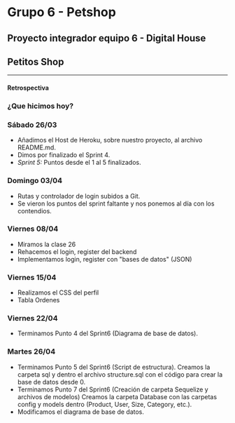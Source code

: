 # Grupo 6 - Petshop
Proyecto integrador equipo 6 - Digital House
---
## Petitos Shop
---
#### Retrospectiva

### ¿Que hicimos hoy?
### Sábado 26/03
- Añadimos el Host de Heroku, sobre nuestro proyecto, al archivo README.md.
- Dimos por finalizado el Sprint 4.
- *Sprint 5:* Puntos desde el 1 al 5 finalizados.

### Domingo 03/04
- Rutas y controlador de login subidos a Git.
- Se vieron los puntos del sprint faltante y nos ponemos al día con los contendios.

### Viernes 08/04
- Miramos la clase 26
- Rehacemos el login, register del backend
- Implementamos login, register con "bases de datos" (JSON)

### Viernes 15/04
- Realizamos el CSS del perfil
- Tabla Ordenes

### Viernes 22/04
- Terminamos Punto 4 del Sprint6 (Diagrama de base de datos).

### Martes 26/04
- Terminamos Punto 5 del Sprint6 (Script de estructura). Creamos la carpeta sql y dentro el archivo structure.sql con el código para crear la base de datos desde 0.
- Terminamos Punto 7 del Sprint6 (Creación de carpeta Sequelize y archivos de modelos) Creamos la carpeta Database con las carpetas config y models dentro (Product, User, Size, Category, etc.).
- Modificamos el diagrama de base de datos.